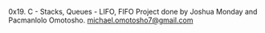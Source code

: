 0x19. C - Stacks, Queues - LIFO, FIFO Project done by Joshua Monday and Pacmanlolo
Omotosho.
michael.omotosho7@gmail.com
